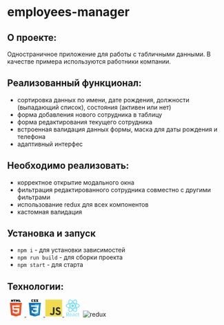 # employees-manager

## О проекте:
Одностраничное приложение для работы с табличными данными. В качестве примера используются работники компании.

## Реализованный функционал:
* сортировка данных по имени, дате рождения, должности (выпадающий список), состояния (активен или нет)
* форма добавления нового сотрудника в таблицу
* форма редактирования текущего сотрудника
* встроенная валидация данных формы, маска для даты рождения и телефона
* адаптивный интерфес

## Необходимо реализовать:
* корректное открытие модального окна
* фильтрация редактированного сотрудника совместно с другими фильтрами
* использование redux для всех компонентов
* кастомная валидация

## **Установка и запуск**
 * ```npm i``` - для установки зависимостей
 * ```npm run build``` - для сборки проекта 
 * ```npm start``` - для старта
  
## Технологии:
<p align="left"> <a href="https://www.w3.org/html/" target="_blank"> <img src="https://raw.githubusercontent.com/devicons/devicon/master/icons/html5/html5-original-wordmark.svg" alt="html5" width="40" height="40"/> </a> <a href="https://www.w3schools.com/css/" target="_blank"> <img src="https://raw.githubusercontent.com/devicons/devicon/master/icons/css3/css3-original-wordmark.svg" alt="css3" width="40" height="40"/> <a href="https://developer.mozilla.org/en-US/docs/Web/JavaScript" target="_blank"> <img src="https://raw.githubusercontent.com/devicons/devicon/master/icons/javascript/javascript-original.svg" alt="javascript" width="40" height="40"/> </a> <a href="https://reactjs.org/" target="_blank"> <img src="https://raw.githubusercontent.com/devicons/devicon/master/icons/react/react-original-wordmark.svg" alt="react" width="40" height="40"/></a> <img src='https://t1.daumcdn.net/cfile/tistory/99D158415B48106708' alt="redux" width="40" height="40"/></p>